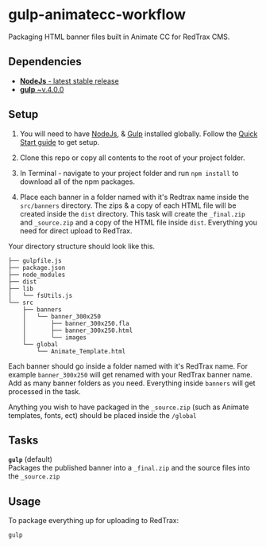 # gulp-animatecc-workflow
Packaging HTML banner files built in Animate CC for RedTrax CMS.

## Dependencies
- [**NodeJs** - latest stable release](https://nodejs.org/en/)
- [**gulp** ~v.4.0.0](https://www.npmjs.com/package/gulp)

## Setup
1) You will need to have [NodeJs](https://nodejs.org/en/), & [Gulp](https://www.npmjs.com/package/gulp) installed globally. Follow the [Quick Start guide](https://gulpjs.com/docs/en/getting-started/quick-start) to get setup. 

2) Clone this repo or copy all contents to the root of your project folder.

3) In Terminal - navigate to your project folder and run `npm install` to download all of the npm packages.

4) Place each banner in a folder named with it's Redtrax name inside the `src/banners` directory. The zips & a copy of each HTML file will be created inside the `dist` directory. This task will create the `_final.zip` and `_source.zip` and a copy of the HTML file inside `dist`. Everything you need for direct upload to RedTrax.

Your directory structure should look like this.

```cli
├── gulpfile.js
├── package.json
├── node_modules
├── dist
├── lib
│   └── fsUtils.js
└── src
    ├── banners
    │   └── banner_300x250
    │       ├── banner_300x250.fla
    │       ├── banner_300x250.html
    │       └── images
    └── global
        └── Animate_Template.html
```
Each banner should go inside a folder named with it's RedTrax name. For example `banner_300x250` will get renamed with your RedTrax banner name. Add as many banner folders as you need. Everything inside `banners` will get processed in the task.

Anything you wish to have packaged in the `_source.zip` (such as Animate templates, fonts, ect) should be placed inside the `/global`

## Tasks

**`gulp`** (default)\
Packages the published banner into a `_final.zip` and the source files into the `_source.zip`

## Usage

To package everything up for uploading to RedTrax:

```cli
gulp
```


